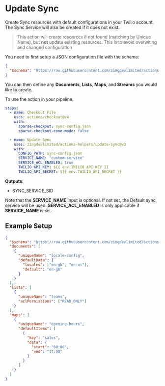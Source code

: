 # Update Sync

Create Sync resources with default configurations in your Twilio account. The Sync Service will also be created if it does not exist.

> This action will create resources if not found (matching by Unique Name), but **not** update existing resources. This is to avoid overwiting and changed configuration

You need to first setup a JSON configuration file with the schema:

```json
{
  "$schema": "https://raw.githubusercontent.com/zingdevlimited/actions-helpers/v3/.schemas/update-sync.json"
}
```

You can then define any **Documents**, **Lists**, **Maps**, and **Streams** you would like to create.

To use the action in your pipeline:

```yaml
steps:
  - name: Checkout File
    uses: actions/checkout@v4
    with:
      sparse-checkout: sync-config.json
      sparse-checkout-cone-mode: false

  - name: Update Sync
    uses: zingdevlimited/actions-helpers/update-sync@v3
    with:
      CONFIG_PATH: sync-config.json
      SERVICE_NAME: "custom-service"
      SERVICE_ACL_ENABLED: true
      TWILIO_API_KEY: ${{ env.TWILIO_API_KEY }}
      TWILIO_API_SECRET: ${{ env.TWILIO_API_SECRET }}
```

**Outputs**:

- SYNC_SERVICE_SID

Note that the **SERVICE_NAME** input is optional. If not set, the Default sync service will be used. **SERVICE_ACL_ENABLED** is only applicable if **SERVICE_NAME** is set.

## Example Setup

```json
{
  "$schema": "https://raw.githubusercontent.com/zingdevlimited/actions-helpers/v3/.schemas/update-sync.json",
  "documents": [
    {
      "uniqueName": "locale-config",
      "defaultData": {
        "locales": ["en-gb", "en-us"],
        "default": "en-gb"
      }
    }
  ],
  "lists": [
    {
      "uniqueName": "teams",
      "aclPermissions": ["READ_ONLY"]
    }
  ],
  "maps": [
    {
      "uniqueName": "opening-hours",
      "defaultItems": [
        {
          "key": "sales",
          "data": {
            "start": "08:00",
            "end": "17:00"
          }
        }
      ]
    }
  ]
}
```

